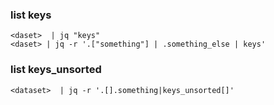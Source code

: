 

### list keys

```
<daset>  | jq "keys"
<daset> | jq -r '.["something"] | .something_else | keys'
```




### list keys_unsorted

```
<dataset>  | jq -r '.[].something|keys_unsorted[]'
```
